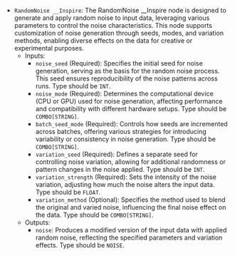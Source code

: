 - `RandomNoise __Inspire`: The RandomNoise __Inspire node is designed to generate and apply random noise to input data, leveraging various parameters to control the noise characteristics. This node supports customization of noise generation through seeds, modes, and variation methods, enabling diverse effects on the data for creative or experimental purposes.
    - Inputs:
        - `noise_seed` (Required): Specifies the initial seed for noise generation, serving as the basis for the random noise process. This seed ensures reproducibility of the noise patterns across runs. Type should be `INT`.
        - `noise_mode` (Required): Determines the computational device (CPU or GPU) used for noise generation, affecting performance and compatibility with different hardware setups. Type should be `COMBO[STRING]`.
        - `batch_seed_mode` (Required): Controls how seeds are incremented across batches, offering various strategies for introducing variability or consistency in noise generation. Type should be `COMBO[STRING]`.
        - `variation_seed` (Required): Defines a separate seed for controlling noise variation, allowing for additional randomness or pattern changes in the noise applied. Type should be `INT`.
        - `variation_strength` (Required): Sets the intensity of the noise variation, adjusting how much the noise alters the input data. Type should be `FLOAT`.
        - `variation_method` (Optional): Specifies the method used to blend the original and varied noise, influencing the final noise effect on the data. Type should be `COMBO[STRING]`.
    - Outputs:
        - `noise`: Produces a modified version of the input data with applied random noise, reflecting the specified parameters and variation effects. Type should be `NOISE`.
